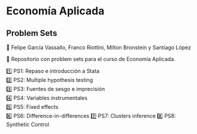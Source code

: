 # Economía Aplicada 
## Problem Sets  

🚻 Felipe García Vassallo, Franco Riottini, Milton Bronstein y Santiago López


🔸 Repositorio con problem sets para el curso de Economía Aplicada.   


1️⃣ PS1: Repaso e introducción a Stata    
2️⃣ PS2: Multiple hypothesis testing   
3️⃣ PS3: Fuentes de sesgo e imprecisión   
4️⃣ PS4: Variables instrumentales	    
5️⃣ PS5: Fixed effects   
6️⃣ PS6: Difference-in-differences
7️⃣ PS7: Clusters inference
8️⃣ PS8: Synthetic Control

